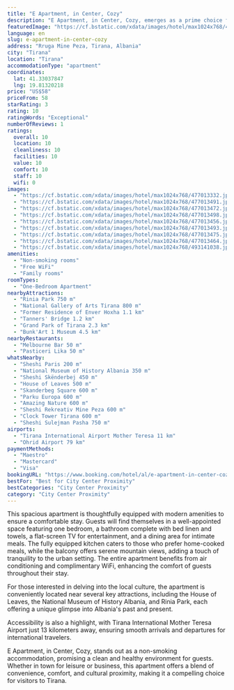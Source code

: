 ```yaml
---
title: "E Apartment, in Center, Cozy"
description: "E Apartment, in Center, Cozy, emerges as a prime choice for travelers seeking comfort and convenience in the heart of Tirana."
featuredImage: "https://cf.bstatic.com/xdata/images/hotel/max1024x768/477013332.jpg?k=e960bc0afd81ea00beb2359a04586d5083ed293cc3207bd246fab2c9c664a768&o=&hp=1"
language: en
slug: e-apartment-in-center-cozy
address: "Rruga Mine Peza, Tirana, Albania"
city: "Tirana"
location: "Tirana"
accommodationType: "apartment"
coordinates:
  lat: 41.33037847
  lng: 19.81320218
price: "US$58"
priceFrom: 58
starRating: 3
rating: 10
ratingWords: "Exceptional"
numberOfReviews: 1
ratings:
  overall: 10
  location: 10
  cleanliness: 10
  facilities: 10
  value: 10
  comfort: 10
  staff: 10
  wifi: 0
images:
  - "https://cf.bstatic.com/xdata/images/hotel/max1024x768/477013332.jpg?k=e960bc0afd81ea00beb2359a04586d5083ed293cc3207bd246fab2c9c664a768&o=&hp=1"
  - "https://cf.bstatic.com/xdata/images/hotel/max1024x768/477013491.jpg?k=8122802582f7ac12288f7b17df07c1f22f21d534730a509b2c5e2a0f1a05706c&o=&hp=1"
  - "https://cf.bstatic.com/xdata/images/hotel/max1024x768/477013472.jpg?k=f4ee12cb88d0a8771386bb371d7c8294e2db723316259970867cee42cc636331&o=&hp=1"
  - "https://cf.bstatic.com/xdata/images/hotel/max1024x768/477013498.jpg?k=9b9cedb180ab2c9fc91e89ec4d0433775f3c21ac62c9ab3d8c82503526270b53&o=&hp=1"
  - "https://cf.bstatic.com/xdata/images/hotel/max1024x768/477013456.jpg?k=3fb0c32f9a01f14340ad049ad1ec1b3d8f2065b9aced2f30cb20ccb895401713&o=&hp=1"
  - "https://cf.bstatic.com/xdata/images/hotel/max1024x768/477013493.jpg?k=66f469bae1438885a2dec4fc931183c6e6d6f61a5326c60bb50e940db457ef85&o=&hp=1"
  - "https://cf.bstatic.com/xdata/images/hotel/max1024x768/477013475.jpg?k=eb0cf676b38840b435706c1de9652526bed725df0f188d3364c3e5bcffe16d07&o=&hp=1"
  - "https://cf.bstatic.com/xdata/images/hotel/max1024x768/477013464.jpg?k=b46e981fa91e7e2fec70ba939413d78c5c212a32317c5e66d60161ea1cd7a252&o=&hp=1"
  - "https://cf.bstatic.com/xdata/images/hotel/max1024x768/493141038.jpg?k=da42244e8d402a80cdfc78808606b2addee517394ecc3c7f2cc513db2d3df471&o=&hp=1"
amenities:
  - "Non-smoking rooms"
  - "Free WiFi"
  - "Family rooms"
roomTypes:
  - "One-Bedroom Apartment"
nearbyAttractions:
  - "Rinia Park 750 m"
  - "National Gallery of Arts Tirana 800 m"
  - "Former Residence of Enver Hoxha 1.1 km"
  - "Tanners' Bridge 1.2 km"
  - "Grand Park of Tirana 2.3 km"
  - "Bunk'Art 1 Museum 4.5 km"
nearbyRestaurants:
  - "Melbourne Bar 50 m"
  - "Pasticeri Lika 50 m"
whatsNearby:
  - "Sheshi Paris 200 m"
  - "National Museum of History Albania 350 m"
  - "Sheshi Skënderbej 450 m"
  - "House of Leaves 500 m"
  - "Skanderbeg Square 600 m"
  - "Parku Europa 600 m"
  - "Amazing Nature 600 m"
  - "Sheshi Rekreativ Mine Peza 600 m"
  - "Clock Tower Tirana 600 m"
  - "Sheshi Sulejman Pasha 750 m"
airports:
  - "Tirana International Airport Mother Teresa 11 km"
  - "Ohrid Airport 79 km"
paymentMethods:
  - "Maestro"
  - "Mastercard"
  - "Visa"
bookingURL: "https://www.booking.com/hotel/al/e-apartment-in-center-cozy.en-gb.html?aid=8035640"
bestFor: "Best for City Center Proximity"
bestCategories: "City Center Proximity"
category: "City Center Proximity"
---
```


This spacious apartment is thoughtfully equipped with modern amenities to ensure a comfortable stay. Guests will find themselves in a well-appointed space featuring one bedroom, a bathroom complete with bed linen and towels, a flat-screen TV for entertainment, and a dining area for intimate meals. The fully equipped kitchen caters to those who prefer home-cooked meals, while the balcony offers serene mountain views, adding a touch of tranquility to the urban setting. The entire apartment benefits from air conditioning and complimentary WiFi, enhancing the comfort of guests throughout their stay.

For those interested in delving into the local culture, the apartment is conveniently located near several key attractions, including the House of Leaves, the National Museum of History Albania, and Rinia Park, each offering a unique glimpse into Albania's past and present.

Accessibility is also a highlight, with Tirana International Mother Teresa Airport just 13 kilometers away, ensuring smooth arrivals and departures for international travelers.

E Apartment, in Center, Cozy, stands out as a non-smoking accommodation, promising a clean and healthy environment for guests. Whether in town for leisure or business, this apartment offers a blend of convenience, comfort, and cultural proximity, making it a compelling choice for visitors to Tirana.